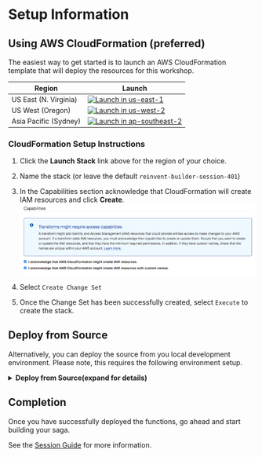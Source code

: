 # Setup Information

## Using AWS CloudFormation (preferred)

The easiest way to get started is to launch an AWS CloudFormation template that will deploy the resources for this workshop.

Region| Launch
------|-----
US East (N. Virginia) | [![Launch in us-east-1](http://docs.aws.amazon.com/AWSCloudFormation/latest/UserGuide/images/cloudformation-launch-stack-button.png)](https://console.aws.amazon.com/cloudformation/home?region=us-east-1#/stacks/create/review?stackName=reinvent-builder-session-401&templateURL=https://s3.amazonaws.com/aws-step-functions-long-lived-transactions-us-east-1/builder-template.yaml)
US West (Oregon) | [![Launch in us-west-2](http://docs.aws.amazon.com/AWSCloudFormation/latest/UserGuide/images/cloudformation-launch-stack-button.png)](https://console.aws.amazon.com/cloudformation/home?region=us-west-2#/stacks/create/review?stackName=reinvent-builder-session-401&templateURL=https://s3-us-west-2.amazonaws.com/aws-step-functions-long-lived-transactions-us-west-2/builder-template.yaml)
Asia Pacific (Sydney) | [![Launch in ap-southeast-2](http://docs.aws.amazon.com/AWSCloudFormation/latest/UserGuide/images/cloudformation-launch-stack-button.png)](https://console.aws.amazon.com/cloudformation/home?region=ap-southeast-2#/stacks/create/review?stackName=reinvent-builder-session-401&templateURL=https://s3-ap-southeast-2.amazonaws.com/aws-step-functions-long-lived-transactions-ap-southeast-2/builder-template.yaml)

### CloudFormation Setup Instructions

1. Click the **Launch Stack** link above for the region of your choice.

1. Name the stack (or leave the default `reinvent-builder-session-401`)

1. In the Capabilities section acknowledge that CloudFormation will create IAM resources and click **Create**.
    ![Acknowledge IAM Screenshot](images/capabilities.png)

1. Select `Create Change Set`

1. Once the Change Set has been successfully created, select `Execute` to create the stack.

</p></details>

## Deploy from Source
Alternatively, you can deploy the source from you local development environment. Please note, this requires the following environment setup.

<details>
<summary><strong>Deploy from Source(expand for details)</strong></summary><p>

### Requirements

* [aws-cli](https://aws.amazon.com/cli/) already configured with Administrator permissions.
* [sam-cli](https://github.com/awslabs/aws-sam-cli) AWS SAM CLI tool for local development and testing of Serverless applications
* [Docker installed](https://www.docker.com/community-edition)
* [Golang](https://golang.org)
* Make (see instructions below)

<br/>
<details>
<summary><strong>Installing SAM CLI</strong></summary><p>

**Brew for Mac and Linux**

You can install SAM CLI using brew, a popular package manager for installing the packages you need. Installation is as simple as:

```shell
brew tap aws/tap
brew install aws-sam-cli
```

> **NOTE:** On a Mac you use [Homebrew](https://brew.sh/), and on Linux you use [Linuxbrew](http://linuxbrew.sh/) (a fork of the Homebrew package manager).

**MSI for Windows**

You can now download an MSI to install SAM CLI on Windows. Get the MSI you need here:

* [64-bit](https://github.com/awslabs/aws-sam-cli/releases/download/v0.6.2/AWS_SAM_CLI_64_PY3.msi)
* [32-bit](https://github.com/awslabs/aws-sam-cli/releases/download/v0.6.2/AWS_SAM_CLI_32_PY3.msi)

</p></details>

<br/>
<details>
<summary><strong>Installing Golang</strong></summary><p>

Please ensure Go 1.x (where 'x' is the latest version) is installed as per the instructions on the official golang website: https://golang.org/doc/install

A quick-start way would be to use Homebrew, chocolatey or your linux package manager.

#### Homebrew (Mac)

Issue the following command from the terminal:

```shell
brew install golang
```

If it's already installed, run the following command to ensure it's the latest version:

```shell
brew update
brew upgrade golang
```

#### Chocolatey (Windows)

Issue the following command from the powershell:

```shell
choco install golang
```

If it's already installed, run the following command to ensure it's the latest version:

```shell
choco upgrade golang
```

### Configuring GoPATH

In order to build the source locally you need to set up our Go development environment.

Follow the instructions as outlined here https://github.com/golang/go/wiki/SettingGOPATH

</p></details>

<br/>
<details>
<summary><strong>Installing Make</strong></summary><p>
**Make for Mac**

`xcode-select --install`

**Make for Windows**

Installation files can be downloaded from http://gnuwin32.sourceforge.net/packages/make.htm
</p></details>

### Clone the repository

Once you have you GOPATH configured clone the builder session repository into the following directory under your GOPATH

```shell
mkdir $GOPATH/src/github.com/aws-samples

git clone https://github.com/aws-samples/aws-step-functions-long-lived-transactions.git
```

### Installing Dependencies

In this project, we use the Makefile to execute all the go commands. The first thing we need to do download all the solution dependencies:

```shell
make install
```

> This will execute the built-in `go get` and download all packages to your specified GOPATH.

### Building

Golang is a statically compiled language, meaning in order to run it you have to build the executable target. As there are a number of functions to create we will use the Makefile to build all projects. You can issue the following command in a shell to build it:

```shell
make build
```

> The Makefile executes the following `go build` command for each function to make sure they are compatible with the AWS Lambda system architecture.
>
> **Example:** `GOOS=linux GOARCH=amd64 go build -o hello-world/hello-world ./hello-world`
>
> **NOTE**: If you're not building the function on a Linux machine, you will need to specify the `GOOS` and `GOARCH` environment variables, this allows Golang to build your function for another system architecture and ensure compatibility.

### Deploy

We will use the AWS SAM CLI to install the function.

> **See [Serverless Application Model (SAM) HOWTO Guide](https://github.com/awslabs/serverless-application-model/blob/master/HOWTO.md) for more details in how to get started.**

First and foremost, we need a `S3 bucket` where we can upload our Lambda functions packaged as ZIP before we deploy anything - If you don't have a S3 bucket to store code artefacts then this is a good time to create one:

```shell
aws s3 mb s3://BUCKET_NAME --region YOUR_AWS_REGION
```

In your terminal, execute the following commands to package, deploy the serverless template:

```shell
sam package \
    --template-file template.yaml \
    --output-template-file packaged.yaml \
    --s3-bucket REPLACE_THIS_WITH_YOUR_S3_BUCKET_NAME \
    --region YOUR_AWS_REGION

sam deploy \
    --template-file packaged.yaml \
    --stack-name reinvent-builder-session-401 \
    --capabilities CAPABILITY_IAM
```

The following command describes the outputs defined within the cloudformation stack:

```shell
aws cloudformation describe-stacks \
    --stack-name reinvent-builder-session-401 --query 'Stacks[].Outputs'
```
</p></details>

## Completion

Once you have successfully deployed the functions, go ahead and start building your saga.

See the [Session Guide](guide.md) for more information.